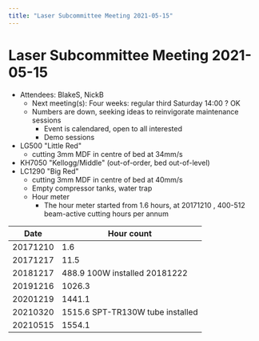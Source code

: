 ```yaml
---
title: "Laser Subcommittee Meeting 2021-05-15"
---
```

# Laser Subcommittee Meeting 2021-05-15

-   Attendees: BlakeS, NickB
    -   Next meeting(s): Four weeks: regular third Saturday 14:00 ? OK
    -   Numbers are down, seeking ideas to reinvigorate maintenance sessions
        -   Event is calendared, open to all interested
        -   Demo sessions
-   LG500 "Little Red"
    -   cutting 3mm MDF in centre of bed at 34mm/s
-   KH7050 "Kellogg/Middle" (out-of-order, bed out-of-level)
-   LC1290 "Big Red"
    -   cutting 3mm MDF in centre of bed at 40mm/s
    -   Empty compressor tanks, water trap
    -   Hour meter
        -   The hour meter started from 1.6 hours, at 20171210 , 400-512 beam-active cutting hours per annum

| Date     | Hour count                       |
|----------|----------------------------------|
| 20171210 | 1.6                              |
| 20171217 | 11.5                             |
| 20181217 | 488.9 100W installed 20181222    |
| 20191216 | 1026.3                           |
| 20201219 | 1441.1                           |
| 20210320 | 1515.6 SPT-TR130W tube installed |
| 20210515 | 1554.1                           |
